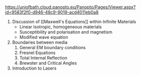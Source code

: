 https://uniofbath.cloud.panopto.eu/Panopto/Pages/Viewer.aspx?id=9583f2f0-d946-48c9-9019-acd4011eb0a8

1. Discussion of [[Maxwell's Equations]] within Infinite Materials
	- Linear Isotropic, homogeneous materials
	- Susceptibility and polarisation and magnetism
	- Modified wave equation
2. Boundaries between media
	1. General EM boundary conditions
	2. Fresnel Equations
	3. Total Internal Reflection
	4. Brewster and Critical Angles
3. Introduction to Lasers





